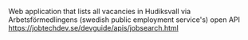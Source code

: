 
Web application that lists all vacancies in Hudiksvall via Arbetsförmedlingens (swedish public employment service's) open API 
https://jobtechdev.se/devguide/apis/jobsearch.html
